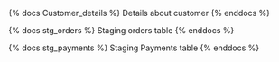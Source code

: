 {% docs Customer_details %}
Details about customer
{% enddocs %}

{% docs stg_orders %}
Staging orders table
{% enddocs %}

{% docs stg_payments %}
Staging Payments table
{% enddocs %}
